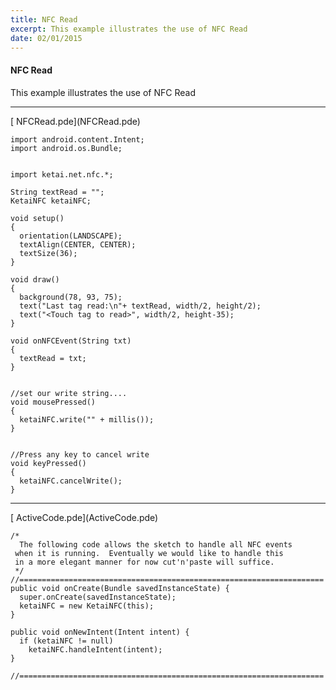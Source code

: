 ```yaml
---
title: NFC Read
excerpt: This example illustrates the use of NFC Read
date: 02/01/2015
---
```

#### NFC Read
This example illustrates the use of NFC Read


---
<div class="link">[<i class="fa fa-download fa-lg"></i> NFCRead.pde](NFCRead.pde)</div>

    import android.content.Intent;
    import android.os.Bundle;

     
    import ketai.net.nfc.*;

    String textRead = "";
    KetaiNFC ketaiNFC;

    void setup()
    {   
      orientation(LANDSCAPE);
      textAlign(CENTER, CENTER);
      textSize(36);
    }

    void draw()
    {
      background(78, 93, 75);
      text("Last tag read:\n"+ textRead, width/2, height/2);
      text("<Touch tag to read>", width/2, height-35);
    }

    void onNFCEvent(String txt)
    {
      textRead = txt;
    }


    //set our write string....
    void mousePressed()
    {
      ketaiNFC.write("" + millis());
    }


    //Press any key to cancel write
    void keyPressed()
    {
      ketaiNFC.cancelWrite();
    }
---
<div class="link">[<i class="fa fa-download fa-lg"></i> ActiveCode.pde](ActiveCode.pde)</div>

    /*
      The following code allows the sketch to handle all NFC events
     when it is running.  Eventually we would like to handle this
     in a more elegant manner for now cut'n'paste will suffice.  
     */
    //====================================================================
    public void onCreate(Bundle savedInstanceState) { 
      super.onCreate(savedInstanceState);
      ketaiNFC = new KetaiNFC(this);
    }

    public void onNewIntent(Intent intent) { 
      if (ketaiNFC != null)
        ketaiNFC.handleIntent(intent);
    }

    //====================================================================

<!-- * **Screenshot** -->
 